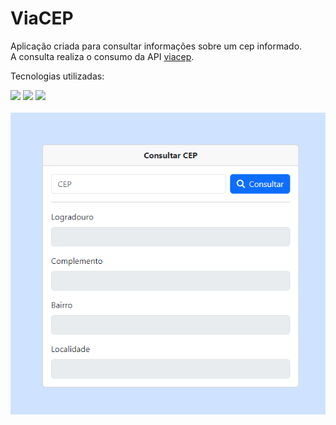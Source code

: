 # ViaCEP

Aplicação criada para consultar informações sobre um cep informado.<br>
A consulta realiza o consumo da API [viacep](https://viacep.com.br/).

Tecnologias utilizadas:

<div display="inline">
 <img src="https://img.shields.io/badge/HTML5-E34F26?style=for-the-badge&logo=html5&logoColor=white">
 <img src="https://img.shields.io/badge/JavaScript-F7DF1E?style=for-the-badge&logo=javascript&logoColor=black">
 <img src="https://img.shields.io/badge/Bootstrap-563D7C?style=for-the-badge&logo=bootstrap&logoColor=white">
</div>

<br>

<img src= "/img/tela.PNG">
 
